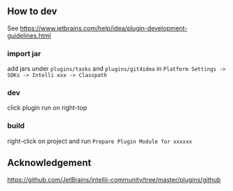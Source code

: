 ## How to dev

See https://www.jetbrains.com/help/idea/plugin-development-guidelines.html

### import jar

add jars under `plugins/tasks` and `plugins/git4idea` in `Platform Settings -> SDKs -> Intelli xxx -> Classpath`

### dev
click plugin run on right-top

### build
right-click on project and run `Prepare Plugin Module for xxxxxx`

## Acknowledgement

https://github.com/JetBrains/intellij-community/tree/master/plugins/github